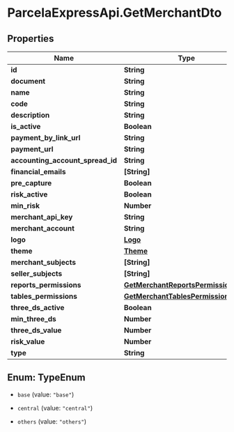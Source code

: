 # ParcelaExpressApi.GetMerchantDto

## Properties

Name | Type | Description | Notes
------------ | ------------- | ------------- | -------------
**id** | **String** |  | [optional] 
**document** | **String** |  | 
**name** | **String** |  | 
**code** | **String** |  | 
**description** | **String** |  | 
**is_active** | **Boolean** |  | [optional] 
**payment_by_link_url** | **String** |  | [optional] 
**payment_url** | **String** |  | [optional] 
**accounting_account_spread_id** | **String** |  | [optional] 
**financial_emails** | **[String]** |  | [optional] 
**pre_capture** | **Boolean** |  | [optional] 
**risk_active** | **Boolean** |  | [optional] 
**min_risk** | **Number** |  | [optional] 
**merchant_api_key** | **String** |  | [optional] 
**merchant_account** | **String** |  | [optional] 
**logo** | [**Logo**](Logo.md) |  | [optional] 
**theme** | [**Theme**](Theme.md) |  | [optional] 
**merchant_subjects** | **[String]** |  | [optional] 
**seller_subjects** | **[String]** |  | [optional] 
**reports_permissions** | [**GetMerchantReportsPermissionsDto**](GetMerchantReportsPermissionsDto.md) |  | [optional] 
**tables_permissions** | [**GetMerchantTablesPermissionsDto**](GetMerchantTablesPermissionsDto.md) |  | [optional] 
**three_ds_active** | **Boolean** |  | [optional] 
**min_three_ds** | **Number** |  | [optional] 
**three_ds_value** | **Number** |  | [optional] 
**risk_value** | **Number** |  | [optional] 
**type** | **String** |  | [optional] 



## Enum: TypeEnum


* `base` (value: `"base"`)

* `central` (value: `"central"`)

* `others` (value: `"others"`)




